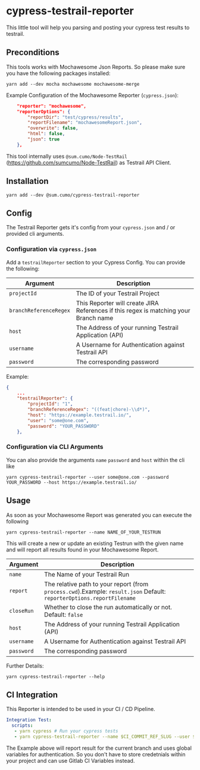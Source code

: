 # cypress-testrail-reporter
This little tool will help you parsing and posting your cypress test results to testrail.

## Preconditions
This tools works with Mochawesome Json Reports. So please make sure you have the following packages installed: 
```
yarn add --dev mocha mochawesome mochawesome-merge
```


Example Configuration of the Mochawesome Reporter (`cypress.json`): 
``` json
    "reporter": "mochawesome",
    "reporterOptions": {
        "reportDir": "test/cypress/results",
        "reportFilename": "mochawesomeReport.json",
        "overwrite": false,
        "html": false,
        "json": true
    },
```

This tool internally uses `@sum.cumo/Node-TestRail` (https://github.com/sumcumo/Node-TestRail) as Testrail API Client.

## Installation
```
yarn add --dev @sum.cumo/cypress-testrail-reporter
```

## Config
The Testrail Reporter gets it's config from your `cypress.json` and / or provided cli arguments.

### Configuration via `cypress.json`
Add a `testrailReporter` section to your Cypress Config. You can provide the following:

Argument                    | Description
------                      | ------
`projectId`                 | The ID of your Testrail Project
`branchReferenceRegex`      | This Reporter will create JIRA References if this regex is matching your Branch name
`host`                      | The Address of your running Testrail Application (API)
`username`                  | A Username for Authentication against Testrail API
`password`                  | The corresponding password

Example:
``` json
{
    ...
    "testrailReporter": {
        "projectId": "1",
        "branchReferenceRegex": "((feat|chore)-\\d*)",
        "host": "https://example.testrail.io/",
        "user": "some@one.com",
        "password": "YOUR_PASSWORD"
    },
```

### Configuration via CLI Arguments
You can also provide the arguments `name` `password` and `host` within the cli like
```
yarn cypress-testrail-reporter --user some@one.com --password YOUR_PASSWORD --host https://example.testrail.io/
``` 

## Usage
As soon as your Mochawesome Report was generated you can execute the following
```
yarn cypress-testrail-reporter --name NAME_OF_YOUR_TESTRUN
```

This will create a new or update an existing Testrun with the given name and will report all results found in your Mochawesome Report.


Argument                    | Description
------                      | ------
`name`                      | The Name of your Testrail Run
`report`                    | The relative path to your report (from `process.cwd`).Example: `result.json`  Default: `reporterOptions.reportFilename`
`closeRun`                  | Whether to close the run automatically or not. Default: `false`
`host`                      | The Address of your running Testrail Application (API)
`username`                  | A Username for Authentication against Testrail API
`password`                  | The corresponding password 

Further Details:
```
yarn cypress-testrail-reporter --help
```

## CI Integration

This Reporter is intended to be used in your CI / CD Pipeline. 

```yaml
Integration Test:
  scripts:
   - yarn cypress # Run your cypress tests
   - yarn cypress-testrail-reporter --name $CI_COMMIT_REF_SLUG --user $TESTRAIL_USERNAME --password $TESTRAIL_PASSWORD
```

The Example above will report result for the current branch and uses global variables for authentication. So you don't have to store credetnials within your project and can use Gitlab CI Variables instead.
